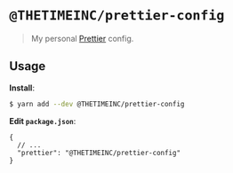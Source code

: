 # `@THETIMEINC/prettier-config`

> My personal [Prettier](https://prettier.io) config.

## Usage

**Install**:

```bash
$ yarn add --dev @THETIMEINC/prettier-config
```

**Edit `package.json`**:

```jsonc
{
  // ...
  "prettier": "@THETIMEINC/prettier-config"
}
```
